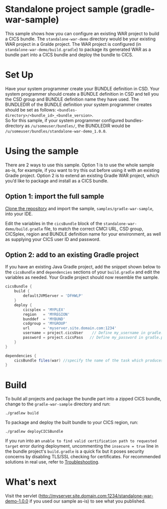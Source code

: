 # Standalone project sample (gradle-war-sample)
This sample shows how you can configure an existing WAR project to build a CICS bundle. The `standalone-war-demo` directory would be your existing WAR project in a Gralde project. The WAR project is configured (in `standalone-war-demo/build.gradle`) to package its generated WAR as a bundle part into a CICS bundle and deploy the bundle to CICS.

# Set Up
Have your system programmer create your BUNDLE definition in CSD.
Your system programmer should create a BUNDLE definition in CSD and tell you the CSD group and BUNDLE definition name they have used. The BUNDLEDIR of the BUNDLE definition your system programmer creates should be set as follows: `<bundles-directory>/<bundle_id>_<bundle_version>`.  
So for this sample, if your system programmer configured bundles-directory as `/u/someuser/bundles/`, the BUNDLEDIR would be `/u/someuser/bundles/standalone-war-demo_1.0.0`.

# Using the sample
There are 2 ways to use this sample. Option 1 is to use the whole sample as-is, for example, if you want to try this out before using it with an existing Gradle project. Option 2 is to extend an existing Gradle WAR project, which you’d like to package and install as a CICS bundle.

## Option 1: import the full sample
[Clone the repository](https://github.com/IBM/cics-bundle-gradle.git) and import the sample, `samples/gradle-war-sample`, into your IDE.  

Edit the variables in the `cicsBundle` block of the `standalone-war-demo/build.gradle` file, to match the correct CMCI URL, CSD group, CICSplex, region and BUNDLE definition name for your environment, as well as supplying your CICS user ID and password.

## Option 2: add to an existing Gradle project
If you have an existing Java Gradle project, add the snippet shown below to the `cicsBundle` and `dependencies` sections of your `build.gradle` and edit the variables as needed. Your Gradle project should now resemble the sample.
```gradle
cicsBundle {
    build {
        defaultJVMServer = 'DFHWLP'
    }
    deploy {
        cicsplex = 'MYPLEX'
        region   = 'MYREGION'
        bunddef  = 'MYBUND'
        csdgroup = 'MYGROUP'
        url      = 'myserver.site.domain.com:1234'
        username = project.cicsUser    // Define my_username in gradle.properties file
        password = project.cicsPass   // Define my_password in gradle.properties file
    }
}
```  
```gradle
dependencies {
    cicsBundle files(war) //specify the name of the task which produces the bundle part archive
}
```

# Build
To build all projects and package the bundle part into a zipped CICS bundle, change to the `gradle-war-sample` directory and run:
```
./gradlew build
```

To package and deploy the built bundle to your CICS region, run:
```
./gradlew deployCICSBundle
```

If you run into an `unable to find valid certification path to requested target` error during deployment, uncommenting the `insecure = true` line in the bundle project's `build.gradle` is a quick fix but it poses security concerns by disabling TLS/SSL checking for certificates. For recommended solutions in real use, refer to [Troubleshooting](https://github.com/IBM/cics-bundle-gradle#troubleshooting).

# What's next
Visit the servlet (http://myserver.site.domain.com:1234/standalone-war-demo-1.0.0 if you used our sample as-is) to see what you published.
